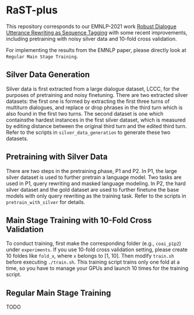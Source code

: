 # RaST-plus

This repository corresponds to our EMNLP-2021 work [Robust Dialogue Utterance Rewriting as Sequence Tagging](https://arxiv.org/abs/2012.14535) with some recent improvements, including pretraining with noisy silver data and 10-fold cross validation.

For implementing the results from the EMNLP paper, please directly look at ``Regular Main Stage Training``.

## Silver Data Generation

Silver data is first extracted from a large dialogue dataset, LCCC, for the purposes of pretraining and noisy finetuning.
There are two extracted silver datasets: the first one is formed by extracting the first three turns of multiturn dialogues,
and replace or drop phrases in the third turn which is also found in the first two turns. The second dataset is
one which containsthe hardest instances in the first silver dataset, which is measured by editing distance between the
original third turn and the edited third turn. Refer to the scripts in `silver_data_generation` to generate these two datasets.

## Pretraining with Silver Data

There are two steps in the pretraining phase, P1 and P2. In P1, the large silver dataset is used to further pretrain a language model.
Two tasks are used in P1, query rewriting and masked language modeling.
In P2, the hard silver dataset and the gold dataset are used to further finetune the base models with only query rewriting as 
the training task. Refer to the scripts in `pretrain_with_silver` for details.

## Main Stage Training with 10-Fold Cross Validation

To conduct training, first make the corresponding folder (e.g., ``coai_p1p2``) under ``experiments``.
If you use 10-fold cross validation setting, please create 10 foldes like ``fold_x``, where ``x`` belongs to \[1, 10\].
Then modify ``train.sh`` before executing ``./train.sh``. 
This training script trains only one fold at a time, so you have to manage your GPUs and launch 10 times for the training script.

## Regular Main Stage Training

TODO

